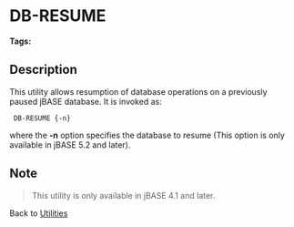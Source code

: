 # DB-RESUME

<PageHeader /> 

**Tags:**
<badge text='db' vertical='middle' />
<badge text='resume' vertical='middle' />
<badge text='db-resume' vertical='middle' />
<badge text='database operations' vertical='middle' />

## Description

This utility allows resumption of database operations on a previously paused jBASE database. It is invoked as:

```
 DB-RESUME {-n}
```

where the **-n** option specifies the database to resume (This option is only available in jBASE 5.2 and later).

## Note

> This utility is only available in jBASE 4.1 and later.

Back to [Utilities](./../utilities)
